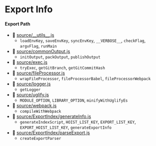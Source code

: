 # Export Info

#### Export Path
+ 📄 [source/\_\_utils\_\_.js](source/__utils__.js)
  - `loadEnvKey`, `saveEnvKey`, `syncEnvKey`, `__VERBOSE__`, `checkFlag`, `argvFlag`, `runMain`
+ 📄 [source/commonOutput.js](source/commonOutput.js)
  - `initOutput`, `packOutput`, `publishOutput`
+ 📄 [source/exec.js](source/exec.js)
  - `tryExec`, `getGitBranch`, `getGitCommitHash`
+ 📄 [source/fileProcessor.js](source/fileProcessor.js)
  - `wrapFileProcessor`, `fileProcessorBabel`, `fileProcessorWebpack`
+ 📄 [source/logger.js](source/logger.js)
  - `getLogger`
+ 📄 [source/uglify.js](source/uglify.js)
  - `MODULE_OPTION`, `LIBRARY_OPTION`, `minifyWithUglifyEs`
+ 📄 [source/webpack.js](source/webpack.js)
  - `compileWithWebpack`
+ 📄 [source/ExportIndex/generateInfo.js](source/ExportIndex/generateInfo.js)
  - `generateIndexScript`, `HOIST_LIST_KEY`, `EXPORT_LIST_KEY`, `EXPORT_HOIST_LIST_KEY`, `generateExportInfo`
+ 📄 [source/ExportIndex/parseExport.js](source/ExportIndex/parseExport.js)
  - `createExportParser`